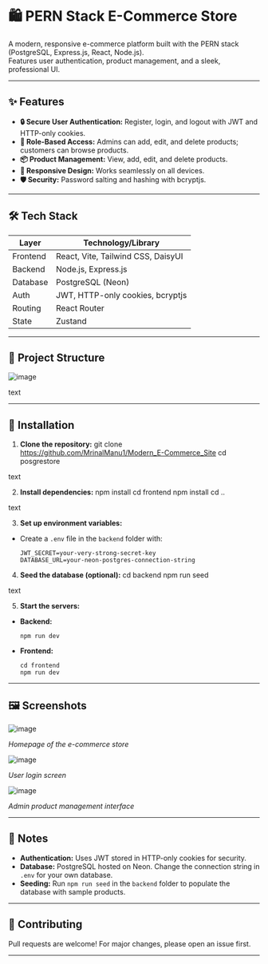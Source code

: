 # 🛍️ PERN Stack E-Commerce Store

A modern, responsive e-commerce platform built with the PERN stack (PostgreSQL, Express.js, React, Node.js).  
Features user authentication, product management, and a sleek, professional UI.

---

## ✨ Features

- **🔒 Secure User Authentication:** Register, login, and logout with JWT and HTTP-only cookies.
- **👥 Role-Based Access:** Admins can add, edit, and delete products; customers can browse products.
- **📦 Product Management:** View, add, edit, and delete products.
- **📱 Responsive Design:** Works seamlessly on all devices.
- **🛡️ Security:** Password salting and hashing with bcryptjs.

---

## 🛠️ Tech Stack

| Layer      | Technology/Library         |
|------------|---------------------------|
| Frontend   | React, Vite, Tailwind CSS, DaisyUI |
| Backend    | Node.js, Express.js       |
| Database   | PostgreSQL (Neon)         |
| Auth       | JWT, HTTP-only cookies, bcryptjs |
| Routing    | React Router              |
| State      | Zustand                   |

---

## 📂 Project Structure

![image](https://github.com/user-attachments/assets/b97df068-2446-435a-90db-7e1a90be1a02)


text

---

## 🚀 Installation

1. **Clone the repository:**
git clone https://github.com/MrinalManu1/Modern_E-Commerce_Site
cd posgrestore

text

2. **Install dependencies:**
npm install
cd frontend
npm install
cd ..

text

3. **Set up environment variables:**
- Create a `.env` file in the `backend` folder with:
  ```
  JWT_SECRET=your-very-strong-secret-key
  DATABASE_URL=your-neon-postgres-connection-string
  ```

4. **Seed the database (optional):**
cd backend
npm run seed

text

5. **Start the servers:**
- **Backend:**
  ```
  npm run dev
  ```
- **Frontend:**
  ```
  cd frontend
  npm run dev
  ```

---

## 🖼️ Screenshots

![image](https://github.com/user-attachments/assets/25ab8329-02c5-49b9-87a1-43701e102044)

*Homepage of the e-commerce store*

![image](https://github.com/user-attachments/assets/f726b92e-4829-4969-9c22-326fc9fcfd4f)

*User login screen*

![image](https://github.com/user-attachments/assets/44ecda71-fc7d-4184-8122-a85f4cf69095)

*Admin product management interface*

---

## 📝 Notes

- **Authentication:** Uses JWT stored in HTTP-only cookies for security.
- **Database:** PostgreSQL hosted on Neon. Change the connection string in `.env` for your own database.
- **Seeding:** Run `npm run seed` in the `backend` folder to populate the database with sample products.

---

## 🤝 Contributing

Pull requests are welcome! For major changes, please open an issue first.

---
